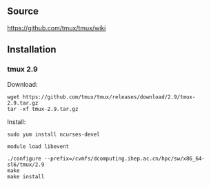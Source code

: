 ## Source

<https://github.com/tmux/tmux/wiki>


## Installation

### tmux 2.9

Download:

```
wget https://github.com/tmux/tmux/releases/download/2.9/tmux-2.9.tar.gz
tar -xf tmux-2.9.tar.gz
```

Install:

```
sudo yum install ncurses-devel

module load libevent

./configure --prefix=/cvmfs/dcomputing.ihep.ac.cn/hpc/sw/x86_64-sl6/tmux/2.9
make
make install
```

